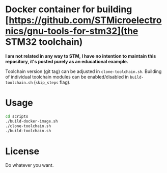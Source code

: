 # Docker container for building [https://github.com/STMicroelectronics/gnu-tools-for-stm32](the STM32 toolchain)

**I am not related in any way to STM, I have no intention to maintain this repository, it's posted purely as an educational example.**

Toolchain version (git tag) can be adjusted in `clone-toolchain.sh`. 
Building of individual toolchain modules can be enabled/disabled in `build-toolchain.sh` (`skip_steps` flag).

# Usage

```sh
cd scripts
./build-docker-image.sh
./clone-toolchain.sh
./build-toolchain.sh
```

# License

Do whatever you want.

